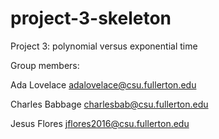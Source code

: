 # project-3-skeleton
Project 3: polynomial versus exponential time

Group members:

Ada Lovelace adalovelace@csu.fullerton.edu

Charles Babbage charlesbab@csu.fullerton.edu

Jesus Flores jflores2016@csu.fullerton.edu
